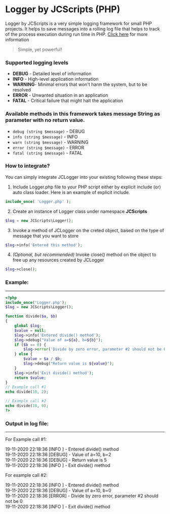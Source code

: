 # Logger by JCScripts (PHP)
Logger by JCScripts is a very simple logging framework for small PHP projects. It helps to save messages into a rolling log file that helps to track of the process execution during run time in PHP. [Click here](https://jcwebtechnologies.com) for more information

> Simple, yet powerful!

### Supported logging levels
 - **DEBUG**  - Detailed level of information
 - **INFO**   - High-level application information
 - **WARNING**- Minimal errors that won't harm the system, but to be resolved
 - **ERROR**  - Unwanted situation in an application
 - **FATAL**  - Critical failure that might halt the application

### Available methods in this framework takes message String as parameter with no return value.
 - `debug (string $message)` - DEBUG
 - `info (string $message)` - INFO
 - `warn (string $message)` - WARNING
 - `error (string $message)` - ERROR
 - `fatal (string $message)` - FATAL

### How to integrate?
You can simply integrate JCLogger into your existing following these steps:
1) Include Logger.php file to your PHP script either by explicit include (or) auto class loader. Here is an example of explicit include.
```php
include_once( 'Logger.php' );
```

2) Create an instance of Logger class under namespace **JCScripts**
```php
$log = new JCScripts\Logger();
```

3) Invoke a method of JCLogger on the creted object, based on the type of message that you want to store
```php
$log->info('Entered this method');
```

4) _(Optional, but recommended)_ Invoke close() method on the object to free up any resources created by JCLogger
```php
$log->close();
```

### Example:
---

```php
<?php
include_once('Logger.php');
$log = new JCScripts\Logger();

function divide($a, $b)
{
    global $log;
    $value = null;
    $log->info('Entered divide() method');
    $log->debug("Value of a=${a}, b=${b}");
    if ($b == 0) {
        $log->error('Divide by zero error, parameter #2 should not be 0');
    } else {
        $value = $a / $b;
        $log->debug("Return value is ${value}");
    }
    $log->info('Exit divide() method');
    return $value;
}
// Example call #1
echo divide(10, 2);

// Example call #2
echo divide(10, 0);
?>
```

### Output in log file:
-------------------
For Example call #1:  

19-11-2020 22:18:36 [INFO ] - Entered divide() method  
19-11-2020 22:18:36 [DEBUG] - Value of a=10, b=2  
19-11-2020 22:18:36 [DEBUG] - Return value is 5  
19-11-2020 22:18:36 [INFO ] - Exit divide() method  

For example call #2:

19-11-2020 22:18:36 [INFO ] - Entered divide() method  
19-11-2020 22:18:36 [DEBUG] - Value of a=10, b=0  
19-11-2020 22:18:36 [ERROR] - Divide by zero error, parameter #2 should not be 0  
19-11-2020 22:18:36 [INFO ] - Exit divide() method  
